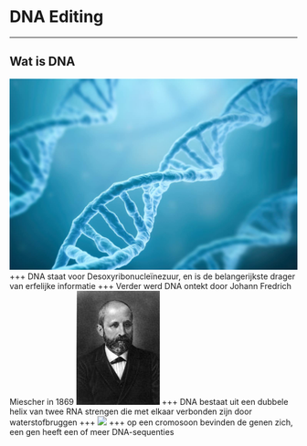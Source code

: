 # DNA Editing
---
## Wat is DNA
![](DNA.jpg)
+++
DNA staat voor Desoxyribonucleïnezuur, en is de belangerijkste drager van erfelijke informatie
+++
Verder werd DNA ontekt door Johann Fredrich Miescher in 1869
![](Friedrich_Miescher.jpg)
+++
DNA bestaat uit een dubbele helix van twee RNA strengen die met elkaar verbonden zijn door waterstofbruggen
+++
![](DNA-grootte.jpg)
+++
op een cromosoon bevinden de genen zich, een gen heeft een of meer DNA-sequenties
